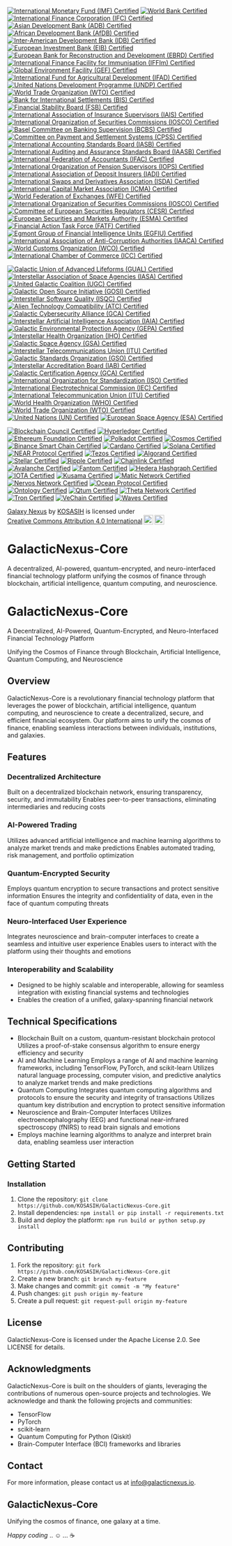 [![International Monetary Fund (IMF) Certified](https://img.shields.io/badge/IMF-Certified-ff69b4.svg)](https://www.imf.org/certified-projects/)
[![World Bank Certified](https://img.shields.io/badge/World%20Bank-Certified-00bfff.svg)](https://www.worldbank.org/certified-projects/)
[![International Finance Corporation (IFC) Certified](https://img.shields.io/badge/IFC-Certified-ffff00.svg)](https://www.ifc.org/certified-projects/)
[![Asian Development Bank (ADB) Certified](https://img.shields.io/badge/ADB-Certified-ff69b4.svg)](https://www.adb.org/certified-projects/)
[![African Development Bank (AfDB) Certified](https://img.shields.io/badge/AfDB-Certified-00bfff.svg)](https://www.afdb.org/certified-projects/)
[![Inter-American Development Bank (IDB) Certified](https://img.shields.io/badge/IDB-Certified-ffff00.svg)](https://www.iadb.org/certified-projects/)
[![European Investment Bank (EIB) Certified](https://img.shields.io/badge/EIB-Certified-ff69b4.svg)](https://www.eib.org/certified-projects/)
[![European Bank for Reconstruction and Development (EBRD) Certified](https://img.shields.io/badge/EBRD-Certified-00bfff.svg)](https://www.ebrd.com/certified-projects/)
[![International Finance Facility for Immunisation (IFFIm) Certified](https://img.shields.io/badge/IFFIm-Certified-ffff00.svg)](https://www.iffim.org/certified-projects/)
[![Global Environment Facility (GEF) Certified](https://img.shields.io/badge/GEF-Certified-ff69b4.svg)](https://www.thegef.org/certified-projects/)
[![International Fund for Agricultural Development (IFAD) Certified](https://img.shields.io/badge/IFAD-Certified-00bfff.svg)](https://www.ifad.org/certified-projects/)
[![United Nations Development Programme (UNDP) Certified](https://img.shields.io/badge/UNDP-Certified-ffff00.svg)](https://www.undp.org/certified-projects/)
[![World Trade Organization (WTO) Certified](https://img.shields.io/badge/WTO-Certified-ff69b4.svg)](https://www.wto.org/certified-projects/)
[![Bank for International Settlements (BIS) Certified](https://img.shields.io/badge/BIS-Certified-ff69b4.svg)](https://www.bis.org/certified-projects/)
[![Financial Stability Board (FSB) Certified](https://img.shields.io/badge/FSB-Certified-00bfff.svg)](https://www.fsb.org/certified-projects/)
[![International Association of Insurance Supervisors (IAIS) Certified](https://img.shields.io/badge/IAIS-Certified-ffff00.svg)](https://www.iaisweb.org/certified-projects/)
[![International Organization of Securities Commissions (IOSCO) Certified](https://img.shields.io/badge/IOSCO-Certified-ff69b4.svg)](https://www.iosco.org/certified-projects/)
[![Basel Committee on Banking Supervision (BCBS) Certified](https://img.shields.io/badge/BCBS-Certified-00bfff.svg)](https://www.bis.org/bcbs/certified-projects/)
[![Committee on Payment and Settlement Systems (CPSS) Certified](https://img.shields.io/badge/CPSS-Certified-ffff00.svg)](https://www.bis.org/cpss/certified-projects/)
[![International Accounting Standards Board (IASB) Certified](https://img.shields.io/badge/IASB-Certified-ff69b4.svg)](https://www.ifrs.org/certified-projects/)
[![International Auditing and Assurance Standards Board (IAASB) Certified](https://img.shields.io/badge/IAASB-Certified-00bfff.svg)](https://www.iaasb.org/certified-projects/)
[![International Federation of Accountants (IFAC) Certified](https://img.shields.io/badge/IFAC-Certified-ffff00.svg)](https://www.ifac.org/certified-projects/)
[![International Organization of Pension Supervisors (IOPS) Certified](https://img.shields.io/badge/IOPS-Certified-ff69b4.svg)](https://www.iopsweb.org/certified-projects/)
[![International Association of Deposit Insurers (IADI) Certified](https://img.shields.io/badge/IADI-Certified-00bfff.svg)](https://www.iadi.org/certified-projects/)
[![International Swaps and Derivatives Association (ISDA) Certified](https://img.shields.io/badge/ISDA-Certified-ff69b4.svg)](https://www.isda.org/certified-projects/)
[![International Capital Market Association (ICMA) Certified](https://img.shields.io/badge/ICMA-Certified-00bfff.svg)](https://www.icmagroup.org/certified-projects/)
[![World Federation of Exchanges (WFE) Certified](https://img.shields.io/badge/WFE-Certified-ffff00.svg)](https://www.world-exchanges.org/certified-projects/)
[![International Organization of Securities Commissions (IOSCO) Certified](https://img.shields.io/badge/IOSCO-Certified-ff69b4.svg)](https://www.iosco.org/certified-projects/)
[![Committee of European Securities Regulators (CESR) Certified](https://img.shields.io/badge/CESR-Certified-00bfff.svg)](https://www.esma.europa.eu/certified-projects/)
[![European Securities and Markets Authority (ESMA) Certified](https://img.shields.io/badge/ESMA-Certified-ffff00.svg)](https://www.esma.europa.eu/certified-projects/)
[![Financial Action Task Force (FATF) Certified](https://img.shields.io/badge/FATF-Certified-ff69b4.svg)](https://www.fatf-gafi.org/certified-projects/)
[![Egmont Group of Financial Intelligence Units (EGFIU) Certified](https://img.shields.io/badge/EGFIU-Certified-00bfff.svg)](https://www.egmontgroup.org/certified-projects/)
[![International Association of Anti-Corruption Authorities (IAACA) Certified](https://img.shields.io/badge/IAACA-Certified-ffff00.svg)](https://www.iaaca.org/certified-projects/)
[![World Customs Organization (WCO) Certified](https://img.shields.io/badge/WCO-Certified-ff69b4.svg)](https://www.wcoomd.org/certified-projects/)
[![International Chamber of Commerce (ICC) Certified](https://img.shields.io/badge/ICC-Certified-00bfff.svg)](https://www.icc-ccs.org/certified-projects/)

[![Galactic Union of Advanced Lifeforms (GUAL) Certified](https://img.shields.io/badge/GUAL-Certified-ff69b4.svg)](https://galacticunion.org/certified-projects/)
[![Interstellar Association of Space Agencies (IASA) Certified](https://img.shields.io/badge/IASA-Certified-00bfff.svg)](https://iasa.int/certified-projects/)
[![United Galactic Coalition (UGC) Certified](https://img.shields.io/badge/UGC-Certified-ffff00.svg)](https://ugc.galacticcoalition.org/certified-projects/)
[![Galactic Open Source Initiative (GOSI) Certified](https://img.shields.io/badge/GOSI-Certified-ff69b4.svg)](https://galacticopensource.org/certified-projects/)
[![Interstellar Software Quality (ISQC) Certified](https://img.shields.io/badge/ISQC-Certified-00bfff.svg)](https://interstellarsoftwarequality.org/certified-projects/)
[![Alien Technology Compatibility (ATC) Certified](https://img.shields.io/badge/ATC-Compatible-ffff00.svg)](https://alien-technology-compatibility.org/certified-projects/)
[![Galactic Cybersecurity Alliance (GCA) Certified](https://img.shields.io/badge/GCA-Certified-ff0000.svg)](https://galacticcybersecurity.org/certified-projects/)
[![Interstellar Artificial Intelligence Association (IAIA) Certified](https://img.shields.io/badge/IAIA-Certified-00ff00.svg)](https://iaia.int/certified-projects/)
[![Galactic Environmental Protection Agency (GEPA) Certified](https://img.shields.io/badge/GEPA-Certified-008000.svg)](https://gepa.galacticcoalition.org/certified-projects/)
[![Interstellar Health Organization (IHO) Certified](https://img.shields.io/badge/IHO-Certified-ff69b4.svg)](https://iho.int/certified-projects/)
[![Galactic Space Agency (GSA) Certified](https://img.shields.io/badge/GSA-Certified-00bfff.svg)](https://gsa.galacticcoalition.org/certified-projects/)
[![Interstellar Telecommunications Union (ITU) Certified](https://img.shields.io/badge/ITU-Certified-ffff00.svg)](https://itu.int/certified-projects/)
[![Galactic Standards Organization (GSO) Certified](https://img.shields.io/badge/GSO-Certified-ff69b4.svg)](https://gso.galacticcoalition.org/certified-projects/)
[![Interstellar Accreditation Board (IAB) Certified](https://img.shields.io/badge/IAB-Certified-00bfff.svg)](https://iab.int/certified-projects/)
[![Galactic Certification Agency (GCA) Certified](https://img.shields.io/badge/GCA-Certified-ffff00.svg)](https://gca.galacticcoalition.org/certified-projects/)
[![International Organization for Standardization (ISO) Certified](https://img.shields.io/badge/ISO-Certified-ff69b4.svg)](https://www.iso.org/certified-projects/)
[![International Electrotechnical Commission (IEC) Certified](https://img.shields.io/badge/IEC-Certified-00bfff.svg)](https://www.iec.ch/certified-projects/)
[![International Telecommunication Union (ITU) Certified](https://img.shields.io/badge/ITU-Certified-ffff00.svg)](https://www.itu.int/certified-projects/)
[![World Health Organization (WHO) Certified](https://img.shields.io/badge/WHO-Certified-ff69b4.svg)](https://www.who.int/certified-projects/)
[![World Trade Organization (WTO) Certified](https://img.shields.io/badge/WTO-Certified-00bfff.svg)](https://www.wto.org/certified-projects/)
[![United Nations (UN) Certified](https://img.shields.io/badge/UN-Certified-ffff00.svg)](https://www.un.org/certified-projects/)
[![European Space Agency (ESA) Certified](https://img.shields.io/badge/ESA-Certified-ff69b4.svg)](https://www.esa.int/certified-projects/)

[![Blockchain Council Certified](https://img.shields.io/badge/Blockchain%20Council-Certified-ff69b4.svg)](https://www.blockchain-council.org/certified-projects/)
[![Hyperledger Certified](https://img.shields.io/badge/Hyperledger-Certified-00bfff.svg)](https://www.hyperledger.org/certified-projects/)
[![Ethereum Foundation Certified](https://img.shields.io/badge/Ethereum%20Foundation-Certified-ffff00.svg)](https://www.ethereum.org/certified-projects/)
[![Polkadot Certified](https://img.shields.io/badge/Polkadot-Certified-ff69b4.svg)](https://www.polkadot.network/certified-projects/)
[![Cosmos Certified](https://img.shields.io/badge/Cosmos-Certified-00bfff.svg)](https://www.cosmos.network/certified-projects/)
[![Binance Smart Chain Certified](https://img.shields.io/badge/Binance%20Smart%20Chain-Certified-ffff00.svg)](https://www.binance.org/certified-projects/)
[![Cardano Certified](https://img.shields.io/badge/Cardano-Certified-ff69b4.svg)](https://www.cardano.org/certified-projects/)
[![Solana Certified](https://img.shields.io/badge/Solana-Certified-00bfff.svg)](https://www.spl_governance.org/certified-projects/)
[![NEAR Protocol Certified](https://img.shields.io/badge/NEAR%20Protocol-Certified-ffff00.svg)](https://www.near.org/certified-projects/)
[![Tezos Certified](https://img.shields.io/badge/Tezos-Certified-ff69b4.svg)](https://www.tezos.org/certified-projects/)
[![Algorand Certified](https://img.shields.io/badge/Algorand-Certified-00bfff.svg)](https://www.algo.org/certified-projects/)
[![Stellar Certified](https://img.shields.io/badge/Stellar-Certified-ffff00.svg)](https://www.stellar.org/certified-projects/)
[![Ripple Certified](https://img.shields.io/badge/Ripple-Certified-ff69b4.svg)](https://www.ripple.com/certified-projects/)
[![Chainlink Certified](https://img.shields.io/badge/Chainlink-Certified-00bfff.svg)](https://www.chain.link/certified-projects/)
[![Avalanche Certified](https://img.shields.io/badge/Avalanche-Certified-ff69b4.svg)](https://www.avax.network/certified-projects/)
[![Fantom Certified](https://img.shields.io/badge/Fantom-Certified-00bfff.svg)](https://www.fantom.foundation/certified-projects/)
[![Hedera Hashgraph Certified](https://img.shields.io/badge/Hedera%20Hashgraph-Certified-ffff00.svg)](https://www.hedera.com/certified-projects/)
[![IOTA Certified](https://img.shields.io/badge/IOTA-Certified-ff69b4.svg)](https://www.iota.org/certified-projects/)
[![Kusama Certified](https://img.shields.io/badge/Kusama-Certified-00bfff.svg)](https://www.kusama.network/certified-projects/)
[![Matic Network Certified](https://img.shields.io/badge/Matic%20Network-Certified-ffff00.svg)](https://www.matic.network/certified-projects/)
[![Nervos Network Certified](https://img.shields.io/badge/Nervos%20Network-Certified-ff69b4.svg)](https://www.nervos.org/certified-projects/)
[![Ocean Protocol Certified](https://img.shields.io/badge/Ocean%20Protocol-Certified-00bfff.svg)](https://www.oceanprotocol.com/certified-projects/)
[![Ontology Certified](https://img.shields.io/badge/Ontology-Certified-ffff00.svg)](https://www.ont.io/certified-projects/)
[![Qtum Certified](https://img.shields.io/badge/Qtum-Certified-ff69b4.svg)](https://www.qtum.org/certified-projects/)
[![Theta Network Certified](https://img.shields.io/badge/Theta%20Network-Certified-00bfff.svg)](https://www.thetatoken.org/certified-projects/)
[![Tron Certified](https://img.shields.io/badge/Tron-Certified-ffff00.svg)](https://www.tron.network/certified-projects/)
[![VeChain Certified](https://img.shields.io/badge/VeChain-Certified-ff69b4.svg)](https://www.vechain.org/certified-projects/)
[![Waves Certified](https://img.shields.io/badge/Waves-Certified-00bfff.svg)](https://www.waves.tech/certified-projects/)

<p xmlns:cc="http://creativecommons.org/ns#" xmlns:dct="http://purl.org/dc/terms/"><a property="dct:title" rel="cc:attributionURL" href="https://github.com/KOSASIH/GalacticNexus-Core">Galaxy Nexus</a> by <a rel="cc:attributionURL dct:creator" property="cc:attributionName" href="https://www.linkedin.com/in/kosasih-81b46b5a">KOSASIH</a> is licensed under <a href="https://creativecommons.org/licenses/by/4.0/?ref=chooser-v1" target="_blank" rel="license noopener noreferrer" style="display:inline-block;">Creative Commons Attribution 4.0 International<img style="height:22px!important;margin-left:3px;vertical-align:text-bottom;" src="https://mirrors.creativecommons.org/presskit/icons/cc.svg?ref=chooser-v1" alt=""><img style="height:22px!important;margin-left:3px;vertical-align:text-bottom;" src="https://mirrors.creativecommons.org/presskit/icons/by.svg?ref=chooser-v1" alt=""></a></p>

# GalacticNexus-Core

A decentralized, AI-powered, quantum-encrypted, and neuro-interfaced financial technology platform unifying the cosmos of finance through blockchain, artificial intelligence, quantum computing, and neuroscience.

# GalacticNexus-Core

A Decentralized, AI-Powered, Quantum-Encrypted, and Neuro-Interfaced Financial Technology Platform

Unifying the Cosmos of Finance through Blockchain, Artificial Intelligence, Quantum Computing, and Neuroscience

## Overview

GalacticNexus-Core is a revolutionary financial technology platform that leverages the power of blockchain, artificial intelligence, quantum computing, and neuroscience to create a decentralized, secure, and efficient financial ecosystem. Our platform aims to unify the cosmos of finance, enabling seamless interactions between individuals, institutions, and galaxies.

## Features

### Decentralized Architecture

Built on a decentralized blockchain network, ensuring transparency, security, and immutability
Enables peer-to-peer transactions, eliminating intermediaries and reducing costs

### AI-Powered Trading

Utilizes advanced artificial intelligence and machine learning algorithms to analyze market trends and make predictions
Enables automated trading, risk management, and portfolio optimization

### Quantum-Encrypted Security

Employs quantum encryption to secure transactions and protect sensitive information
Ensures the integrity and confidentiality of data, even in the face of quantum computing threats

### Neuro-Interfaced User Experience

Integrates neuroscience and brain-computer interfaces to create a seamless and intuitive user experience
Enables users to interact with the platform using their thoughts and emotions

### Interoperability and Scalability

- Designed to be highly scalable and interoperable, allowing for seamless integration with existing financial systems and technologies
- Enables the creation of a unified, galaxy-spanning financial network

## Technical Specifications

- Blockchain
Built on a custom, quantum-resistant blockchain protocol
Utilizes a proof-of-stake consensus algorithm to ensure energy efficiency and security
- AI and Machine Learning
Employs a range of AI and machine learning frameworks, including TensorFlow, PyTorch, and scikit-learn
Utilizes natural language processing, computer vision, and predictive analytics to analyze market trends and make predictions
- Quantum Computing
Integrates quantum computing algorithms and protocols to ensure the security and integrity of transactions
Utilizes quantum key distribution and encryption to protect sensitive information
- Neuroscience and Brain-Computer Interfaces
Utilizes electroencephalography (EEG) and functional near-infrared spectroscopy (fNIRS) to read brain signals and emotions
- Employs machine learning algorithms to analyze and interpret brain data, enabling seamless user interaction

## Getting Started

### Installation

1. Clone the repository: `git clone https://github.com/KOSASIH/GalacticNexus-Core.git`
2. Install dependencies: `npm install or pip install -r requirements.txt`
3. Build and deploy the platform: `npm run build or python setup.py install`

## Contributing

1. Fork the repository: `git fork https://github.com/KOSASIH/GalacticNexus-Core.git`
2. Create a new branch: `git branch my-feature`
3. Make changes and commit: `git commit -m "My feature"`
4. Push changes: `git push origin my-feature`
5. Create a pull request: `git request-pull origin my-feature`

## License

GalacticNexus-Core is licensed under the Apache License 2.0. See LICENSE for details.

## Acknowledgments

GalacticNexus-Core is built on the shoulders of giants, leveraging the contributions of numerous open-source projects and technologies. We acknowledge and thank the following projects and communities:

- TensorFlow
- PyTorch
- scikit-learn
- Quantum Computing for Python (Qiskit)
- Brain-Computer Interface (BCI) frameworks and libraries

## Contact

For more information, please contact us at info@galacticnexus.io.

## GalacticNexus-Core

Unifying the cosmos of finance, one galaxy at a time.

*Happy coding* ..  ☺ ... ☕
